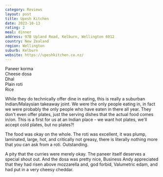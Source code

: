 ```yaml
---
category: Reviews
layout: post
title: Upesh Kitchen
date: 2023-10-13
rating: 2
meal: dinner
address: 97B Upland Road, Kelburn, Wellington 6012
country: New Zealand
region: Wellington
suburb: Kelburn
website: https://upeshkitchen.co.nz/
---
```

Paneer korma  
Cheese dosa  
Dhal  
Plain roti  
Rice  

While they do technically offer dine in eating, this is really a suburban Indian/Malaysian takeaway joint. We were the only people eating in, in fact we were probably the only people who have eaten in there all year. They don't even offer plates, just the serving dishes that the actual food comes in/on. This is a first for us at an Indian place - we want hot plates, we'll accept cold plates, but no plates?! 

The food was okay on the whole. The roti was excellent, it was plump, laminated, large, hot, and critically not greasy, there is literally nothing more that you can ask from a roti. Outstanding. 

A pity that the curries were merely okay. The paneer itself deserves a special shout out. And the dosa was pretty nice, Business Andy appreciated that they had risen above mozzarella and, god forbid, Valumetric edam, and had put in a very cheesy cheddar. 
